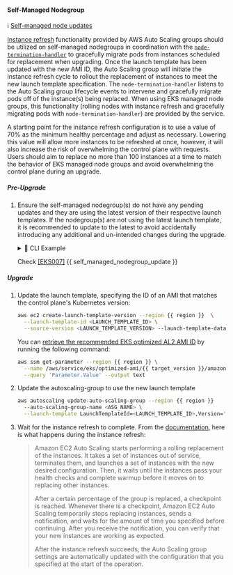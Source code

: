 #### Self-Managed Nodegroup

ℹ️ [Self-managed node updates](https://docs.aws.amazon.com/eks/latest/userguide/update-workers.html)

[Instance refresh](https://docs.aws.amazon.com/autoscaling/ec2/userguide/asg-instance-refresh.html) functionality provided by AWS Auto Scaling groups should be utilized on self-managed nodegroups in coordination with the [`node-termination-handler`](https://github.com/aws/aws-node-termination-handler) to gracefully migrate pods from instances scheduled for replacement when upgrading. Once the launch template has been updated with the new AMI ID, the Auto Scaling group will initiate the instance refresh cycle to rollout the replacement of instances to meet the new launch template specification. The `node-termination-handler` listens to the Auto Scaling group lifecycle events to intervene and gracefully migrate pods off of the instance(s) being replaced. When using EKS managed node groups, this functionality (rolling nodes with instance refresh and gracefully migrating pods with `node-termination-handler`) are provided by the service.

A starting point for the instance refresh configuration is to use a value of 70% as the minimum healthy percentage and adjust as necessary. Lowering this value will allow more instances to be refreshed at once, however, it will also increase the risk of overwhelming the control plane with requests. Users should aim to replace no more than 100 instances at a time to match the behavior of EKS managed node groups and avoid overwhelming the control plane during an upgrade.

##### Pre-Upgrade

1. Ensure the self-managed nodegroup(s) do not have any pending updates and they are using the latest version of their respective launch templates. If the nodegroup(s) are not using the latest launch template, it is recommended to update to the latest to avoid accidentally introducing any additional and un-intended changes during the upgrade.

    <details>
    <summary>📌 CLI Example</summary>

    ```sh
    // TODO
    ```

    </details>

    Check [[EKS007]](https://clowdhaus.github.io/eksup/usage/checks/#eks007)
{{ self_managed_nodegroup_update }}

##### Upgrade

1. Update the launch template, specifying the ID of an AMI that matches the control plane's Kubernetes version:

    ```sh
    aws ec2 create-launch-template-version --region {{ region }}  \
      --launch-template-id <LAUNCH_TEMPLATE_ID> \
      --source-version <LAUNCH_TEMPLATE_VERSION> --launch-template-data 'ImageId=<AMI_ID>'
    ```

    You can [retrieve the recommended EKS optimized AL2 AMI ID](https://docs.aws.amazon.com/eks/latest/userguide/retrieve-ami-id.html) by running the following command:

    ```sh
    aws ssm get-parameter --region {{ region }} \
      --name /aws/service/eks/optimized-ami/{{ target_version }}/amazon-linux-2/recommended/image_id \
      --query 'Parameter.Value' --output text
    ```

2. Update the autoscaling-group to use the new launch template

    ```sh
    aws autoscaling update-auto-scaling-group --region {{ region }}
      --auto-scaling-group-name <ASG_NAME> \
      --launch-template LaunchTemplateId=<LAUNCH_TEMPLATE_ID>,Version='$Latest'
    ```

3. Wait for the instance refresh to complete. From the [documentation](https://docs.aws.amazon.com/autoscaling/ec2/userguide/asg-instance-refresh.html#instance-refresh-how-it-works), here is what happens during the instance refresh:

    > Amazon EC2 Auto Scaling starts performing a rolling replacement of the instances. It takes a set of instances out of service, terminates them, and launches a set of instances with the new desired configuration. Then, it waits until the instances pass your health checks and complete warmup before it moves on to replacing other instances.
    >
    > After a certain percentage of the group is replaced, a checkpoint is reached. Whenever there is a checkpoint, Amazon EC2 Auto Scaling temporarily stops replacing instances, sends a notification, and waits for the amount of time you specified before continuing. After you receive the notification, you can verify that your new instances are working as expected.
    >
    > After the instance refresh succeeds, the Auto Scaling group settings are automatically updated with the configuration that you specified at the start of the operation.
